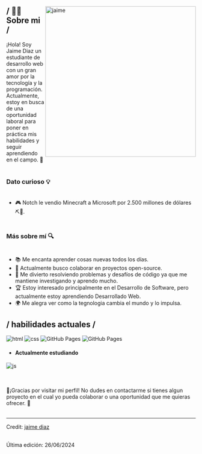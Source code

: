 <div>
<img align="right" width="400" alt="jaime" src="https://media1.giphy.com/media/v1.Y2lkPTc5MGI3NjExazY2dno5YTBibzVjeTkyNXRlZmk4cXEycXA2bmJ1M3p5ZW9ta2IwdCZlcD12MV9pbnRlcm5hbF9naWZfYnlfaWQmY3Q9Zw/mFwK9jjzRpmM4egev8/giphy.gif"/>

<h2> / 🧑‍💻Sobre mi /</h2>
   
¡Hola! Soy Jaime Diaz un estudiante de desarrollo web con un gran amor por la tecnología y la programación. Actualmente, estoy en busca de una oportunidad laboral para poner en práctica mis habilidades y seguir aprendiendo en el campo. 🚀 <br><br>

### Dato curioso 💡 <br><br>

- 🎮 Notch le vendio Minecraft a Microsoft por 2.500 millones de dólares ⛏️🧱. <br><br>


### Más sobre mí 🔍<br><br>

- 📚 Me encanta aprender cosas nuevas todos los días.
- 🌟 Actualmente busco colaborar en proyectos open-source.
- 🧩 Me divierto resolviendo problemas y desafíos de código ya que me mantiene investigando y aprendo mucho.
- 🏆 Estoy interesado principalmente en el Desarrollo de Software, pero actualmente estoy aprendiendo Desarrollado Web.
- 🌍 Me alegra ver como la tegnologia cambia el mundo y lo impulsa. 


<h2> / habilidades actuales / </h2>
  
<img src = "https://img.shields.io/badge/HTML5-E34F26?style=for-the-badge&logo=html5&logoColor=white" alt = "html" />
  
  <img src = "https://img.shields.io/badge/CSS3-1572B6?style=for-the-badge&logo=css3&logoColor=white" alt = "css" />

  <img src="https://img.shields.io/badge/GitHub_Pages-222222?style=for-the-badge&logo=github&logoColor=white" alt="GitHub Pages" />

  <img src="https://img.shields.io/badge/GitHub%20Desktop-%23181717.svg?style=for-the-badge&logo=github&logoColor=white" alt="GitHub Pages" />

  
  - <h4> Actualmente estudiando </h4>
  <img src = "https://img.shields.io/badge/JavaScript-323330?style=for-the-badge&logo=javascript&logoColor=F7DF1E" alt = "js" />
   
  
  
  </br></br>
  🚀¡Gracias por visitar mi perfil! No dudes en contactarme si tienes algun proyecto en el cual yo pueda colaborar o una oportunidad que me quieras ofrecer. 🤝 <br><br>
  </div>

------
Credit: [jaime diaz](https://github.com/ZayDiaz) <br><br>

Última edición: 26/06/2024
